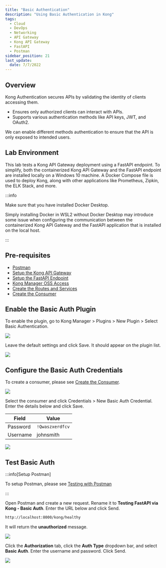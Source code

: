 ```yaml
---
title: "Basic Authentication"
description: "Using Basic Authentication in Kong"
tags: 
  - Cloud
  - DevOps
  - Networking 
  - API Gateway
  - Kong API Gateway
  - FastAPI 
  - Postman
sidebar_position: 21
last_update:
  date: 7/7/2022
---
```



## Overview

Kong Authentication secures APIs by validating the identity of clients accessing them.

- Ensures only authorized clients can interact with APIs.  
- Supports various authentication methods like API keys, JWT, and OAuth2.  

We can enable different methods authentication to ensure that the API is only exposed to intended users.

## Lab Environment

This lab tests a Kong API Gateway deployment using a FastAPI endpoint. To simplify, both the containerized Kong API Gateway and the FastAPI endpoint are installed locally on a Windows 10 machine. A Docker Compose file is used to deploy Kong, along with other applications like Prometheus, Zipkin, the ELK Stack, and more.

:::info 

Make sure that you have installed Docker Desktop. 

Simply installing Docker in WSL2 without Docker Desktop may introduce some issue when configuring the communication between the containerized Kong API Gateway and the FastAPI application that is installed on the local host.

:::

## Pre-requisites 

- [Postman](https://www.postman.com/downloads/)
- [Setup the Kong API Gateway](/docs/021-Software-Engineering/081-Kong-API-Gateway/015-Containerized-Kong-and-Other-Apps.md)
- [Setup the FastAPI Endpoint](/docs/021-Software-Engineering/081-Kong-API-Gateway/016-Testing-wth-an-FastAPI-Endpoint.md#setup-the-api-endpoint)
- [Kong Manager OSS Access](/docs/021-Software-Engineering/081-Kong-API-Gateway/015-Containerized-Kong-and-Other-Apps.md)
- [Create the Routes and Services](/docs/021-Software-Engineering/081-Kong-API-Gateway/016-Testing-wth-an-FastAPI-Endpoint.md)
- [Create the Consumer](/docs/021-Software-Engineering/081-Kong-API-Gateway/017-Consumers-Plugins-Upstreams.md#create-the-kong-consumer)


## Enable the Basic Auth Plugin 

To enable the plugin, go to Kong Manager > Plugins > New Plugin > Select Basic Authentication.

![](/img/docs/12022024-kong-gw-basic-auth-plugin.png)

Leave the default settings and click Save. It should appear on the plugin list.

![](/img/docs/12022024-kong-gw-basic-auth-plugin-on-the-list.png)

## Configure the Basic Auth Credentials 

To create a consumer, please see [Create the Consumer](/docs/021-Software-Engineering/081-Kong-API-Gateway/017-Consumers-Plugins-Upstreams.md#create-the-kong-consumer).

![](/img/docs/12022024-kong-gw-consumer-created-already.png)

Select the consumer and click Credentials > New Basic Auth Credential. Enter the details below and click Save.

| Field     | Value           |
|-----------|-----------------|
| Password  | `!Qwaszxerdfcv` |
| Username  | johnsmith       |

![](/img/docs/12022024-kong-gw-consumer-add-credentialss.png)

## Test Basic Auth 

:::info[Setup Postman]

To setup Postman, please see [Testing with Postman](/docs/021-Software-Engineering/081-Kong-API-Gateway/016-Testing-wth-an-FastAPI-Endpoint.md#testing-with-postman)

:::

Open Postman and create a new request. Rename it to **Testing FastAPI via Kong - Basic Auth**. Enter the URL below and click Send.

```bash
http://localhost:8000/kong/healthy 
```

It will return the **unauthorized** message.

![](/img/docs/12022024-kong-gw-unauthorized-error.png)

Click the **Authorization** tab, click the **Auth Type** dropdown bar, and select **Basic Auth**. Enter the username and password. Click Send.

![](/img/docs/12022024-kong-gw-authorized-with-credentials.png)
